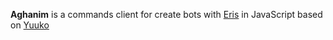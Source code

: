 **Aghanim** is a commands client for create bots with [Eris](https://github.com/abalabahaha/eris) in JavaScript based on [Yuuko](https://github.com/Geo1088/yuuko)
